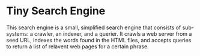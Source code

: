 # Tiny Search Engine

This search engine is a small, simplified search engine that consists of sub-systems: a crawler, an indexer, and a querier. It crawls a web server from a seed URL, indexes the words found in the HTML files, and accepts queries to return a list of relavent web pages for a certain phrase.
